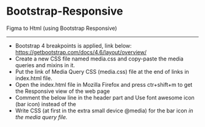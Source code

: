 # Bootstrap-Responsive
Figma to Html (using Bootstrap Responsive)

------------------------
* Bootstrap 4 breakpoints is applied, link below:
https://getbootstrap.com/docs/4.6/layout/overview/
* Create a new CSS file named media.css and copy-paste the media queries and mixins in it.
* Put the link of Media Query CSS (media.css) file at the end of links in index.html file.
* Open the index.html file in Mozilla Firefox and press ctr+shift+m to get the Responsive view of the web page
* Comment the below line in the header part and Use font awesome icon (bar icon) instead of the <span>
  <span class="navbar-toggler-icon"></span>
* Write CSS (at first in the extra small device @media) for the bar icon <i> in the media query file.
